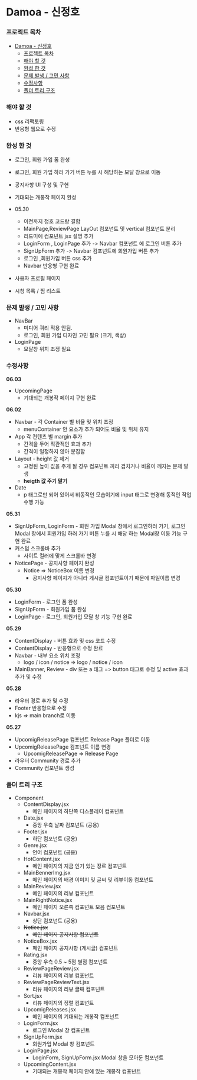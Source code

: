 # Damoa - 신정호

### 프로젝트 목차

- [Damoa - 신정호](#damoa---신정호)
  - [프로젝트 목차](#프로젝트-목차)
  - [해야 할 것](#해야-할-것)
  - [완성 한 것](#완성-한-것)
  - [문제 발생 / 고민 사항](#문제-발생--고민-사항)
  - [수정사항](#수정사항)
  - [폴더 트리 구조](#폴더-트리-구조)

### 해야 할 것

- css 리팩토링
- 반응형 웹으로 수정

### 완성 한 것

- 로그인, 회원 가입 폼 완성
- 로그인, 회원 가입 하러 가기 버튼 누를 시 해당하는 모달 창으로 이동
- 공지사항 UI 구성 및 구현
- 기대되는 개봉작 페이지 완성

- 05.30

  - 이전까지 정호 코드랑 결합
  - MainPage,ReviewPage LayOut 컴포넌트 및 vertical 컴포넌트 분리
  - 리드미에 컴포넌트 jsx 설명 추가
  - LoginForm , LoginPage 추가 -> Navbar 컴포넌트 에 로그인 버튼 추가
  - SignUpForm 추가 -> Navbar 컴포넌트에 회원가입 버튼 추가
  - 로그인 ,회원가입 버튼 css 추가
  - Navbar 반응형 구현 완료

- 사용자 프로필 페이지
- 시청 목록 / 찜 리스트

### 문제 발생 / 고민 사항

- NavBar
  - 미디어 쿼리 적용 안됨.
  - 로그인, 회원 가입 디자인 고민 필요 (크기, 색상)
- LoginPage
  - 모달창 위치 조정 필요

### 수정사항

**06.03**

- UpcomingPage
  - 기대되는 개봉작 페이지 구현 완료

**06.02**

- Navbar - 각 Container 별 비율 및 위치 조정
  - menuContainer 안 요소가 추가 되어도 비율 및 위치 유지
- App 각 컨텐츠 별 margin 추가
  - 간격을 두어 직관적인 효과 추가
  - 간격이 일정하지 않아 분잡함
- Layout - height 값 제거
  - 고정된 높이 값을 주게 될 경우 컴포넌트 끼리 겹치거나 비율이 깨지는 문제 발생
  - **heigth 값 주기 말기**
- Date
  - p 태그로만 되어 있어서 비동적인 모습이기에 input 태그로 변경해 동적인 작업 수행 가능

**05.31**

- SignUpForm, LoginForm - 회원 가입 Modal 창에서 로그인하러 가기, 로그인 Modal 창에서 회원가입 하러 가기 버튼 누를 시 해당 하는 Modal창 이동 기능 구현 완료
- 커스텀 스크롤바 추가
  - 사이트 컬러에 맞게 스크롤바 변경
- NoticePage - 공지사항 페이지 완성
  - Notice => NoticeBox 이름 변경
    - 공지사항 페이지가 아니라 게시글 컴포넌트이기 때문에 파일이름 변경

**05.30**

- LoginForm - 로그인 폼 완성
- SignUpForm - 회원가입 폼 완성
- LoginPage - 로그인, 회원가입 모달 창 기능 구현 완료

**05.29**

- ContentDisplay - 버튼 효과 및 css 코드 수정
- ContentDisplay - 반응형으로 수정 완료
- Navbar - 내부 요소 위치 조정
  - logo / icon / notice => logo / notice / icon
- MainBanner, Review - div 또는 a 태그 => button 태그로 수정 및 active 효과 추가 및 수정

**05.28**

- 라우터 경로 추가 및 수정
- Footer 반응형으로 수정
- kjs => main branch로 이동

**05.27**

- UpcomigReleasePage 컴포넌트 Release Page 폴더로 이동
- UpcomigReleasePage 컴포넌트 이름 변경
  - UpcomigReleasePage => Release Page
- 라우터 Community 경로 추가
- Community 컴포넌트 생성

### 폴더 트리 구조

- Component
  - ContentDisplay.jsx
    - 메인 페이지의 하단쪽 디스플레이 컴포넌트
  - Date.jsx
    - 중앙 우측 날짜 컴포넌트 (공용)
  - Footer.jsx
    - 하단 컴포넌트 (공용)
  - Genre.jsx
    - 언어 컴포넌트 (공용)
  - HotContent.jsx
    - 메인 페이지의 지금 인기 있는 장르 컴포넌트
  - MainBennerImg.jsx
    - 메인 페이지의 배경 이미지 및 글씨 및 리뷰이동 컴포넌트
  - MainReview.jsx
    - 메인 페이지의 리뷰 컴포넌트
  - MainRightNotice.jsx
    - 메인 페이지 오른쪽 컴포넌트 모음 컴포넌트
  - Navbar.jsx
    - 상단 컴포넌트 (공용)
  - ~~Notice.jsx~~
    - ~~메인 페이지 공지사항 컴포넌트~~
  - NoticeBox.jsx
    - 페인 페이지 공지사항 (게시글) 컴포넌트
  - Rating.jsx
    - 중앙 우측 0.5 ~ 5점 별점 컴포넌트
  - ReviewPageReview.jsx
    - 리뷰 페이지의 리뷰 컴포넌트
  - ReviewPageReviewText.jsx
    - 리뷰 페이지의 리뷰 글짜 컴포넌트
  - Sort.jsx
    - 리뷰 페이지의 정렬 컴포넌트
  - UpcomigReleases.jsx
    - 메인 페이지의 기대되는 개봉작 컴포넌트
  - LoginForm.jsx
    - 로그인 Modal 창 컴포넌트
  - SignUpForm.jsx
    - 회원가입 Modal 창 컴포넌트
  - LoginPage.jsx
    - LoginForm, SignUpForm.jsx Modal 창을 모아둔 컴포넌트
  - UpcomingContent.jsx
    - 기대되는 개봉작 페이지 안에 있는 개봉작 컴포넌트
